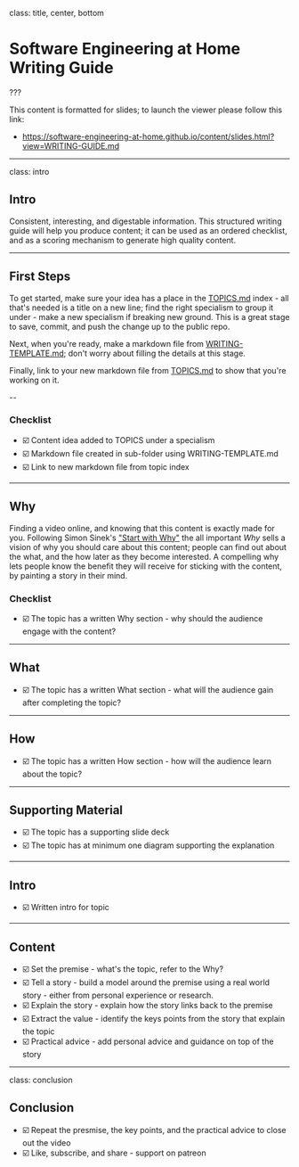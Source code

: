 
class: title, center, bottom

# Software Engineering at Home Writing Guide

???

This content is formatted for slides; to launch the viewer please follow this link:
- https://software-engineering-at-home.github.io/content/slides.html?view=WRITING-GUIDE.md

---

class: intro

## Intro

Consistent, interesting, and digestable information. This structured writing guide will help you produce content; it can be used as an ordered checklist, and as a scoring mechanism to generate high quality content.

---

## First Steps

To get started, make sure your idea has a place in the [TOPICS.md](TOPICS.md) index - all that's needed is a title on a new line; find the right specialism to group it under - make a new specialism if breaking new ground. This is a great stage to save, commit, and push the change up to the public repo.

Next, when you're ready, make a markdown file from [WRITING-TEMPLATE.md](WRITING-TEMPLATE.md); don't worry about filling the details at this stage.

Finally, link to your new markdown file from [TOPICS.md](TOPICS.md) to show that you're working on it.

--

### Checklist

- ☑️ Content idea added to TOPICS under a specialism
- ☑️ Markdown file created in sub-folder using WRITING-TEMPLATE.md
- ☑️ Link to new markdown file from topic index

---

## Why

Finding a video online, and knowing that this content is exactly made for you. Following Simon Sinek's ["Start with Why"](https://simonsinek.com/product/start-with-why/) the all important *Why* sells a vision of why you should care about this content; people can find out about the what, and the how later as they become interested. A compelling why lets people know the benefit they will receive for sticking with the content, by painting a story in their mind.  

### Checklist

- ☑️ The topic has a written Why section - why should the audience engage with the content?

---

## What

- ☑️ The topic has a written What section - what will the audience gain after completing the topic?

---

## How

- ☑️ The topic has a written How section - how will the audience learn about the topic?

---

## Supporting Material

- ☑️ The topic has a supporting slide deck
- ☑️ The topic has at minimum one diagram supporting the explanation

---

## Intro

- ☑️ Written intro for topic

---

## Content

- ☑️ Set the premise - what's the topic, refer to the Why?
- ☑️ Tell a story - build a model around the premise using a real world story - either from personal experience or research.
- ☑️ Explain the story - explain how the story links back to the premise
- ☑️ Extract the value - identify the keys points from the story that explain the topic
- ☑️ Practical advice - add personal advice and guidance on top of the story

---

class: conclusion

## Conclusion

- ☑️ Repeat the presmise, the key points, and the practical advice to close out the video
- ☑️ Like, subscribe, and share - support on patreon 
